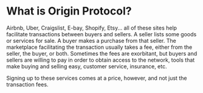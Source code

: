 # What is Origin Protocol?

Airbnb, Uber, Craigslist, E-bay, Shopify, Etsy... all of these sites help
facilitate transactions between buyers and sellers. A seller lists some goods or
services for sale. A buyer makes a purchase from that seller. The marketplace
facilitating the transaction usually takes a fee, either from the seller, the
buyer, or both. Sometimes the fees are exorbitant, but buyers and sellers are
willing to pay in order to obtain access to the network, tools that make buying
and selling easy, customer service, insurance, etc.

Signing up to these services comes at a price, however, and not just the
transaction fees.
